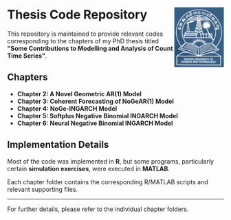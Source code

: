 # Thesis Code Repository<img src="logo_CUSAT.png" align="right" height="139" />

This repository is maintained to provide relevant codes corresponding to the chapters of my PhD thesis titled **"Some Contributions to Modelling and Analysis of Count Time Series"**.

## Chapters

- **Chapter 2: A Novel Geometric AR(1) Model**
- **Chapter 3: Coherent Forecasting of NoGeAR(1) Model**
- **Chapter 4: NoGe-INGARCH Model**
- **Chapter 5: Softplus Negative Binomial INGARCH Model**
- **Chapter 6: Neural Negative Binomial INGARCH Model**

## Implementation Details

Most of the code was implemented in **R**, but some programs, particularly certain **simulation exercises**, were executed in **MATLAB**.

Each chapter folder contains the corresponding R/MATLAB scripts and relevant supporting files.

---
For further details, please refer to the individual chapter folders.
